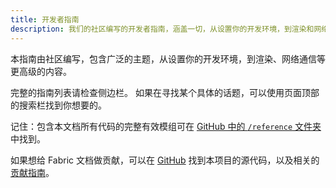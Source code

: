 ```yaml
---
title: 开发者指南
description: 我们的社区编写的开发者指南，涵盖一切，从设置你的开发环境，到渲染和网络通信等高级话题。
---
```


本指南由社区编写，包含广泛的主题，从设置你的开发环境，到渲染、网络通信等更高级的内容。

完整的指南列表请检查侧边栏。 如果在寻找某个具体的话题，可以使用页面顶部的搜索栏找到你想要的。

记住：包含本文档所有代码的完整有效模组可在 [GitHub 中的 `/reference` 文件夹](https://github.com/FabricMC/fabric-docs/tree/main/reference/1.21.8)中找到。

如果想给 Fabric 文档做贡献，可以在 [GitHub](https://github.com/FabricMC/fabric-docs) 找到本项目的源代码，以及相关的[贡献指南](../contributing)。
